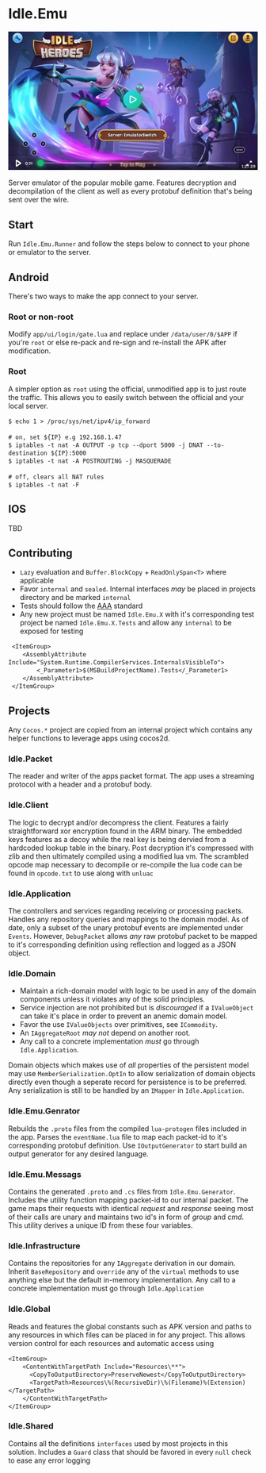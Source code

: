 # Idle.Emu

[![Watch the video](.imgs/splash.png)](https://i.imgur.com/OqGW3C9.mp4)

Server emulator of the popular mobile game. Features decryption and decompilation of the client as well as every protobuf definition that's being sent over the wire.


## Start
Run `Idle.Emu.Runner` and follow the steps below to connect to your phone or emulator to the server.

## Android
There's two ways to make the app connect to your server.

### Root or non-root
Modify `app/ui/login/gate.lua` and replace under `/data/user/0/$APP` if you're `root` or else re-pack and re-sign and re-install the APK after modification.

### Root
A simpler option as `root` using the official, unmodified app is to just route the traffic. This allows you to easily switch between the official and your local server.

```
$ echo 1 > /proc/sys/net/ipv4/ip_forward

# on, set ${IP} e.g 192.168.1.47
$ iptables -t nat -A OUTPUT -p tcp --dport 5000 -j DNAT --to-destination ${IP}:5000
$ iptables -t nat -A POSTROUTING -j MASQUERADE

# off, clears all NAT rules
$ iptables -t nat -F
```

## IOS
TBD
 
## Contributing
- `Lazy` evaluation and `Buffer.BlockCopy` + `ReadOnlySpan<T>` where applicable
- Favor `internal` and `sealed`. Internal interfaces <i>may</i> be placed in projects directory and be marked `internal`
- Tests should follow the [AAA](https://docs.microsoft.com/en-us/visualstudio/test/unit-test-basics?view=vs-2022#write-your-tests) standard
- Any new project must be named `Idle.Emu.X` with it's corresponding test project be named `Idle.Emu.X.Tests` and allow any `internal` to be exposed for testing
```    
 <ItemGroup>
    <AssemblyAttribute Include="System.Runtime.CompilerServices.InternalsVisibleTo">
        <_Parameter1>$(MSBuildProjectName).Tests</_Parameter1>
    </AssemblyAttribute>
 </ItemGroup>
 ```

## Projects
Any `Cocos.*` project are copied from an internal project which contains any helper functions to leverage apps using cocos2d.

### <b>Idle.Packet</b>
The reader and writer of the apps packet format. The app uses a streaming protocol with a header and a protobuf body.

### <b>Idle.Client</b>
The logic to decrypt and/or decompress the client. Features a fairly straightforward xor encryption found in the ARM binary. The embedded keys features as a decoy while the real key is being dervied from a hardcoded lookup table in the binary. Post decryption it's compressed with zlib and then ultimately compiled using a modified lua vm. The scrambled opcode map necessary to decompile or re-compile the lua code can be found in `opcode.txt` to use along with `unluac`

### Idle.Application
The controllers and services regarding receiving or processing packets. Handles any repository queries and mappings to the domain model. As of date, only a subset of the unary protobuf events are implemented under `Events`. However, `DebugPacket` allows <i>any</i> raw protobuf packet to be mapped to it's corresponding definition using reflection and logged as a JSON object.

### Idle.Domain
* Maintain a rich-domain model with logic to be used in any of the domain components unless it violates any of the solid principles. 
* Service injection are not prohibited but is <i>discouraged</i> if a `IValueObject` can take it's place in order to prevent an anemic domain model. 
* Favor the use `IValueObjects` over primitives, see `ICommodity`. 
* An `IAggregateRoot` <i>may not</i> depend on another root. 
* Any call to a concrete implementation <i>must</i> go through `Idle.Application`. 

Domain objects which makes use of <i>all</i> properties of the persistent model may use `MemberSerialization.OptIn` to allow serialization of domain objects directly even though a seperate record for persistence is to be preferred. Any serialization is still to be handled by an `IMapper` in `Idle.Application`.

### Idle.Emu.Genrator
Rebuilds the `.proto` files from the compiled `lua-protogen` files included in the app.
Parses the `eventName.lua` file to map each packet-id to it's corresponding protobuf definition. Use `IOutputGenerator` to start build an output generator for any desired language.

### Idle.Emu.Messags
Contains the generated `.proto` and `.cs` files from `Idle.Emu.Generator`. Includes the utility function mapping packet-id to our internal packet. The game maps their requests with identical <i>request</i> and <i>response</i> seeing most of their calls are unary and maintains two id's in form of <i>group</i> and <i>cmd</i>. This utility derives a unique ID from these four variables.

### Idle.Infrastructure
Contains the repositories for any `IAggregate` derivation in our domain. Inherit `BaseRepository` and `override` any of the `virtual` methods to use anything else but the default in-memory implementation. Any call to a concrete implementation must go through `Idle.Application`

### Idle.Global
Reads and features the global constants such as APK version and paths to any resources in which files can be placed in for any project. This allows version control for each resources and automatic access using
```
<ItemGroup>
    <ContentWithTargetPath Include="Resources\**">
      <CopyToOutputDirectory>PreserveNewest</CopyToOutputDirectory>
      <TargetPath>Resources\%(RecursiveDir)\%(Filename)%(Extension)</TargetPath>
    </ContentWithTargetPath>
</ItemGroup>
```


### Idle.Shared
Contains all the definitions `interfaces` used by most projects in this solution.
Includes a `Guard` class that should be favored in every `null` check to ease any error logging

